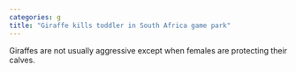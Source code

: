 ```yaml
---
categories: g
title: "Giraffe kills toddler in South Africa game park"
---
```

Giraffes are not usually aggressive except when females are protecting their calves.